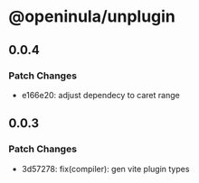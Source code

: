 # @openinula/unplugin

## 0.0.4

### Patch Changes

- e166e20: adjust dependecy to caret range

## 0.0.3

### Patch Changes

- 3d57278: fix(compiler): gen vite plugin types
